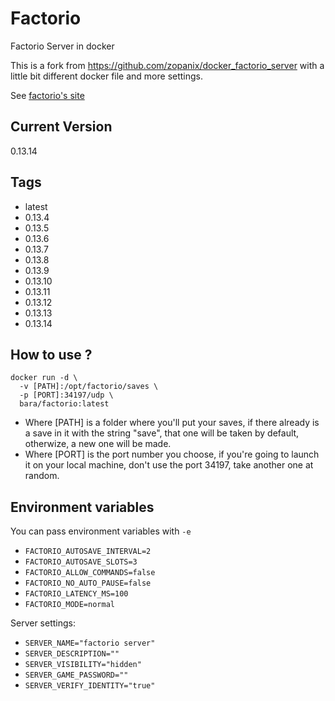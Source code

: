 Factorio
========
Factorio Server in docker

This is a fork from https://github.com/zopanix/docker_factorio_server
with a little bit different docker file and more settings.

See [factorio's site](http://www.factorio.com)

Current Version
---------------
0.13.14

Tags
----

- latest
- 0.13.4
- 0.13.5
- 0.13.6
- 0.13.7
- 0.13.8
- 0.13.9
- 0.13.10
- 0.13.11
- 0.13.12
- 0.13.13
- 0.13.14



How to use ?
------------
```
docker run -d \
  -v [PATH]:/opt/factorio/saves \
  -p [PORT]:34197/udp \
  bara/factorio:latest
```
* Where [PATH] is a folder where you'll put your saves, if there already is a save in it with the string "save", that one will be taken by default, otherwize, a new one will be made.
* Where [PORT] is the port number you choose, if you're going to launch it on your local machine, don't use the port 34197, take another one at random.

Environment variables
---------------------

You can pass environment variables with `-e`

* `FACTORIO_AUTOSAVE_INTERVAL=2`
* `FACTORIO_AUTOSAVE_SLOTS=3`
* `FACTORIO_ALLOW_COMMANDS=false`
* `FACTORIO_NO_AUTO_PAUSE=false`
* `FACTORIO_LATENCY_MS=100`
* `FACTORIO_MODE=normal`

Server settings:

* `SERVER_NAME="factorio server"`
* `SERVER_DESCRIPTION=""`
* `SERVER_VISIBILITY="hidden"`
* `SERVER_GAME_PASSWORD=""`
* `SERVER_VERIFY_IDENTITY="true"`


